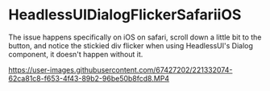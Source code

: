 # HeadlessUIDialogFlickerSafariiOS

The issue happens specifically on iOS on safari, scroll down a little bit to the button, and notice the stickied div flicker when using HeadlessUI's Dialog component, it doesn't happen without it.

https://user-images.githubusercontent.com/67427202/221332074-62ca81c8-f653-4f43-89b2-96be50b8fcd8.MP4

